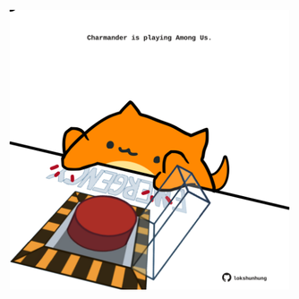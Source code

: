 <!-- built at 02/05/2024, 12:01:05 UTC -->
<p align="center">
  <img width="500" height="500" src="./ReadmeImage.svg">
</p>
